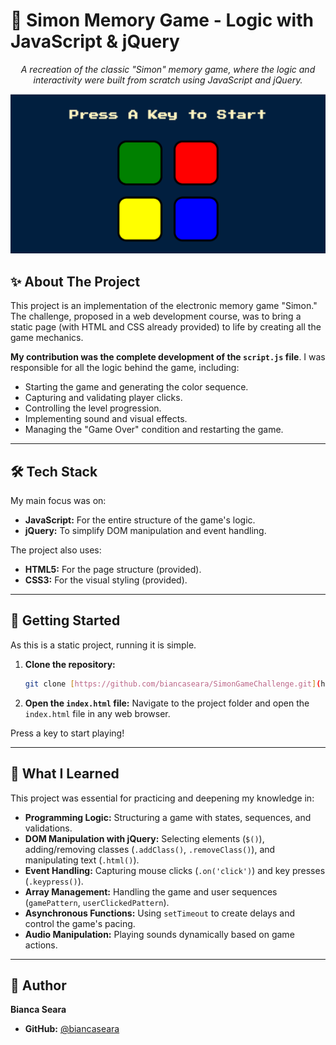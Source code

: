 # 🧠 Simon Memory Game - Logic with JavaScript & jQuery

<p align="center">
  <em>A recreation of the classic "Simon" memory game, where the logic and interactivity were built from scratch using JavaScript and jQuery.</em>
</p>

<p align="center">
  <img src="https://raw.githubusercontent.com/biancaseara/SimonGameChallenge/refs/heads/main/assets/images/demo.png" alt="Simon Game Demo" width="700"/>
</p>

## ✨ About The Project

This project is an implementation of the electronic memory game "Simon." The challenge, proposed in a web development course, was to bring a static page (with HTML and CSS already provided) to life by creating all the game mechanics.

**My contribution was the complete development of the `script.js` file**. I was responsible for all the logic behind the game, including:

* Starting the game and generating the color sequence.
* Capturing and validating player clicks.
* Controlling the level progression.
* Implementing sound and visual effects.
* Managing the "Game Over" condition and restarting the game.

---

## 🛠️ Tech Stack

My main focus was on:

* **JavaScript:** For the entire structure of the game's logic.
* **jQuery:** To simplify DOM manipulation and event handling.

The project also uses:
* **HTML5:** For the page structure (provided).
* **CSS3:** For the visual styling (provided).

---

## 🚀 Getting Started

As this is a static project, running it is simple.

1.  **Clone the repository:**
    ```bash
    git clone [https://github.com/biancaseara/SimonGameChallenge.git](https://github.com/biancaseara/SimonGameChallenge.git)
    ```
2.  **Open the `index.html` file:**
    Navigate to the project folder and open the `index.html` file in any web browser.

Press a key to start playing!

---

## 🧠 What I Learned

This project was essential for practicing and deepening my knowledge in:

* **Programming Logic:** Structuring a game with states, sequences, and validations.
* **DOM Manipulation with jQuery:** Selecting elements (`$()`), adding/removing classes (`.addClass()`, `.removeClass()`), and manipulating text (`.html()`).
* **Event Handling:** Capturing mouse clicks (`.on('click')`) and key presses (`.keypress()`).
* **Array Management:** Handling the game and user sequences (`gamePattern`, `userClickedPattern`).
* **Asynchronous Functions:** Using `setTimeout` to create delays and control the game's pacing.
* **Audio Manipulation:** Playing sounds dynamically based on game actions.

---

## 👤 Author

**Bianca Seara**

* **GitHub:** [@biancaseara](https://github.com/biancaseara)
